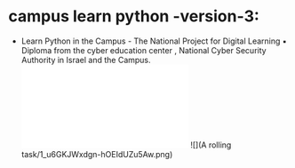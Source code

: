 # campus learn python -version-3:
* Learn Python in the Campus - The National Project for Digital Learning ▪  Diploma from the cyber education center , National Cyber Security Authority in Israel and the Campus. 
 ![](assignment%20for%20sub/assignment.py)
![](A rolling task/1_u6GKJWxdgn-hOEIdUZu5Aw.png)
